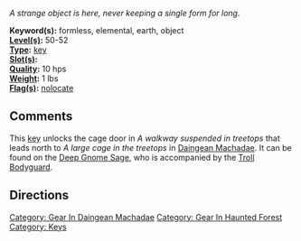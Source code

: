 *A strange object is here, never keeping a single form for long.*

**Keyword(s):** formless, elemental, earth, object  
**[Level(s)](Object_Level.md "wikilink"):** 50-52  
**[Type](:Category:_Object_Types.md "wikilink"):**
[key](:Category:_Keys.md "wikilink")  
**[Slot(s)](Object_Slots.md "wikilink"):** <held>  
**[Quality](Object_Quality.md "wikilink"):** 10 hps  
**[Weight](Object_Weight.md "wikilink"):** 1 lbs  
**[Flag(s)](:Category:_Object_Flags.md "wikilink"):**
[nolocate](NoLocate_Flag.md "wikilink")  

## Comments

This [key](:Category:_Keys.md "wikilink") unlocks the cage door in *A
walkway suspended in treetops* that leads north to *A large cage in the
treetops* in [Daingean
Machadae](:Category:_Daingean_Machadae.md "wikilink"). It can be found
on the [Deep Gnome Sage](Deep_Gnome_Sage "wikilink"), who is accompanied
by the [Troll Bodyguard](Troll_Bodyguard "wikilink").

## Directions

[Category: Gear In Daingean
Machadae](Category:_Gear_In_Daingean_Machadae "wikilink") [Category:
Gear In Haunted Forest](Category:_Gear_In_Haunted_Forest "wikilink")
[Category: Keys](Category:_Keys "wikilink")
